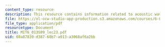 ```yaml
---
content_type: resource
description: This resource contains information related to acoustic waves in gases.
file: https://ol-ocw-studio-app-production.s3.amazonaws.com/courses/6-013-electromagnetics-and-applications-spring-2009/80a87839d38760b7a013a3068af6a2bb_MIT6_013S09_lec23.pdf
file_type: application/pdf
resourcetype: Document
title: MIT6_013S09_lec23.pdf
uid: 80a87839-d387-60b7-a013-a3068af6a2bb
---
```

